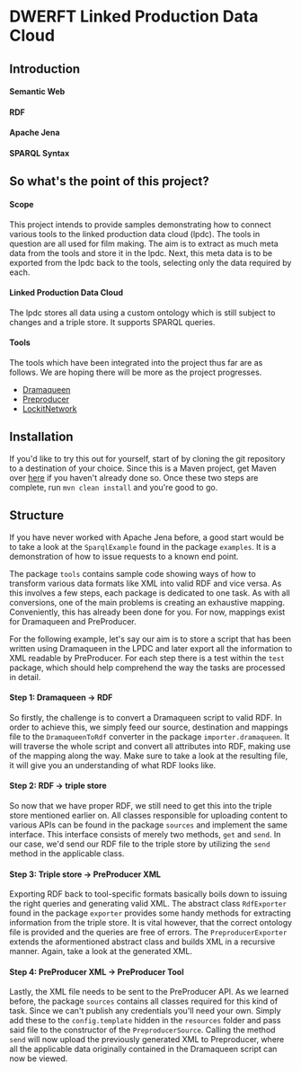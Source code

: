 # DWERFT Linked Production Data Cloud


## Introduction

#### Semantic Web

#### RDF

#### Apache Jena

#### SPARQL Syntax


## So what's the point of this project?

#### Scope

This project intends to provide samples demonstrating how to connect various tools to the linked production data cloud (lpdc). The tools in question are all used for film making. The aim is to extract as much meta data from the tools and store it in the lpdc. Next, this meta data is to be exported from the lpdc back to the tools, selecting only the data required by each.

#### Linked Production Data Cloud

The lpdc stores all data using a custom ontology which is still subject to changes and a triple store. It supports SPARQL queries.

#### Tools

The tools which have been integrated into the project thus far are as follows. We are hoping there will be more as the project progresses.

* [Dramaqueen](http://dramaqueen.info/)
* [Preproducer](http://www.preproducer.com/)
* [LockitNetwork](http://lockitnetwork.com/)

## Installation

If you'd like to try this out for yourself, start of by cloning the git repository to a destination of your choice. Since this is a Maven project, get Maven over [here](https://maven.apache.org/) if you haven't already done so.
Once these two steps are complete, run `mvn clean install` and you're good to go.

## Structure

If you have never worked with Apache Jena before, a good start would be to take a look at the `SparqlExample` found in the package `examples`. It is a demonstration of how to issue requests to a known end point.

The package `tools` contains sample code showing ways of how to transform various data formats like XML into valid RDF and vice versa. As this involves a few steps, each package is dedicated to one task. As with all conversions, one of the main problems is creating an exhaustive mapping. Conveniently, this has already been done for you. For now, mappings exist for Dramaqueen and PreProducer. 

For the following example, let's say our aim is to store a script that has been written using Dramaqueen in the LPDC and later export all the information to XML readable by PreProducer. For each step there is a test within the `test` package, which should help comprehend the way the tasks are processed in detail.

#### Step 1: Dramaqueen -> RDF

So firstly, the challenge is to convert a Dramaqueen script to valid RDF. In order to achieve this, we simply feed our source, destination and mappings file to the `DramaqueenToRdf` converter in the package `importer.dramaqueen`. It will traverse the whole script and convert all attributes into RDF, making use of the mapping along the way. Make sure to take a look at the resulting file, it will give you an understanding of what RDF looks like.

#### Step 2: RDF -> triple store

So now that we have proper RDF, we still need to get this into the triple store mentioned earlier on. All classes responsible for uploading content to various APIs can be found in the package `sources` and implement the same interface. This interface consists of merely two methods, `get` and `send`. In our case, we'd send our RDF file to the triple store by utilizing the `send` method in the applicable class.

#### Step 3: Triple store -> PreProducer XML

Exporting RDF back to tool-specific formats basically boils down to issuing the right queries and generating valid XML. The abstract class `RdfExporter` found in the package `exporter` provides some handy methods for extracting information from the triple store. It is vital however, that the correct ontology file is provided and the queries are free of errors. The `PreproducerExporter` extends the aformentioned abstract class and builds XML in a recursive manner. Again, take a look at the generated XML.

#### Step 4: PreProducer XML -> PreProducer Tool

Lastly, the XML file needs to be sent to the PreProducer API. As we learned before, the package `sources` contains all classes required for this kind of task. Since we can't publish any credentials you'll need your own. Simply add these to the `config.template` hidden in the `resources` folder and pass said file to the constructor of the `PreproducerSource`. Calling the method `send` will now upload the previously generated XML to Preproducer, where all the applicable data originally contained in the Dramaqueen script can now be viewed.
